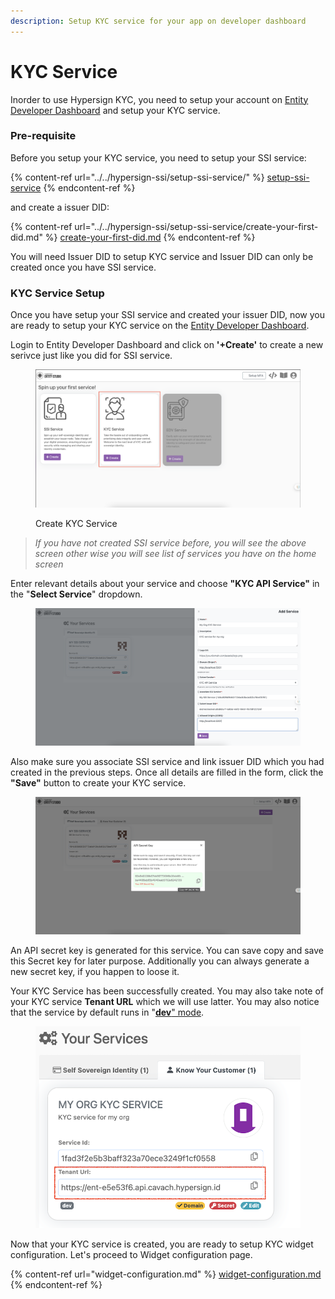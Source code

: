 ```yaml
---
description: Setup KYC service for your app on developer dashboard
---
```


# KYC Service

Inorder to use Hypersign KYC, you need to setup your account on [Entity Developer Dashboard](https://entity.dashboard.hypersign.id/) and setup your KYC service.

### Pre-requisite

Before you setup your KYC service, you need to setup your SSI service:

{% content-ref url="../../hypersign-ssi/setup-ssi-service/" %}
[setup-ssi-service](../../hypersign-ssi/setup-ssi-service/)
{% endcontent-ref %}

and create a issuer DID:&#x20;

{% content-ref url="../../hypersign-ssi/setup-ssi-service/create-your-first-did.md" %}
[create-your-first-did.md](../../hypersign-ssi/setup-ssi-service/create-your-first-did.md)
{% endcontent-ref %}

You will need Issuer DID to setup KYC service and Issuer DID can only be created once you have SSI service.&#x20;

### KYC Service Setup

Once you have setup your SSI service and created your issuer DID, now you are ready to setup your KYC service on the [Entity Developer Dashboard](https://entity.dashboard.hypersign.id/).&#x20;

Login  to Entity Developer Dashboard and click on **'+Create'** to create a new serivce just like you did for SSI service.&#x20;

<figure><img src="../../.gitbook/assets/image (4) (1).png" alt=""><figcaption><p>Create KYC Service</p></figcaption></figure>

> _If you have not created SSI service before, you will see the above screen other wise you will see list of services you have on the home screen_

Enter relevant details about your service and choose **"KYC API Service"** in the "**Select Service**" dropdown.&#x20;

<figure><img src="../../.gitbook/assets/image (10).png" alt=""><figcaption></figcaption></figure>

Also make sure you associate SSI service and link issuer DID which you had created in the previous steps. Once all details are filled in the form, click the **"Save"** button to create your KYC service.

<figure><img src="../../.gitbook/assets/image (11).png" alt=""><figcaption></figcaption></figure>

An API secret key is generated for this service. You can save copy and save this Secret key for later purpose. Additionally you can always generate a new secret key, if you happen to loose it.&#x20;

Your KYC Service has been successfully created. You may also take note of your KYC service **Tenant URL** which we will use latter.  You may also notice that the service by default runs in "[**dev**" mode](environments/development.md).&#x20;

<figure><img src="../../.gitbook/assets/image (48).png" alt=""><figcaption></figcaption></figure>

Now that your KYC service is created, you are ready to setup KYC widget configuration. Let's proceed to Widget configuration page.&#x20;

{% content-ref url="widget-configuration.md" %}
[widget-configuration.md](widget-configuration.md)
{% endcontent-ref %}
